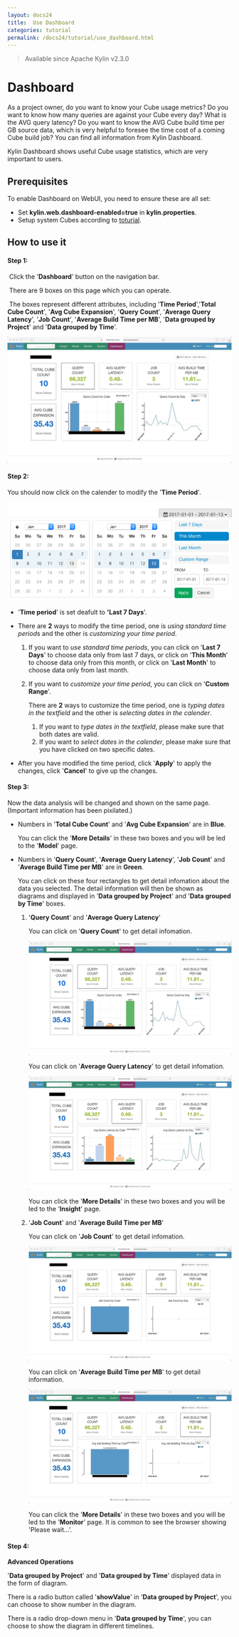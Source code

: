 ```yaml
---
layout: docs24
title:  Use Dashboard
categories: tutorial
permalink: /docs24/tutorial/use_dashboard.html
---
```


> Available since Apache Kylin v2.3.0

# Dashboard

As a project owner, do you want to know your Cube usage metrics? Do you want to know how many queries are against your Cube every day? What is the AVG query latency? Do you want to know the AVG Cube build time per GB source data, which is very helpful to foresee the time cost of a coming Cube build job? You can find all information from Kylin Dashboard. 

Kylin Dashboard shows useful Cube usage statistics, which are very important to users.

## Prerequisites

To enable Dashboard on WebUI, you need to ensure these are all set:
* Set **kylin.web.dashboard-enabled=true** in **kylin.properties**.
* Setup system Cubes according to [toturial](setup_systemcube.html).

## How to use it

#### Step 1:

​	Click the '**Dashboard**' button on the navigation bar.

​	There are 9 boxes on this page which you can operate.

​	The boxes represent different attributes, including '**Time Period**','**Total Cube Count**', '**Avg Cube Expansion**', '**Query Count**', '**Average Query Latency**', '**Job Count**', '**Average Build Time per MB**', '**Data grouped by Project**' and '**Data grouped by Time**'. 

![Kylin Dashboard](../../images/Dashboard/QueryCount.jpg)

#### Step 2:

You should now click on the calender to modify the '**Time Period**'.

![SelectPeriod](../../images/Dashboard/SelectPeriod.png)

- '**Time period**' is set deafult to **'Last 7 Days**'.

- There are **2** ways to modify the time period, one is *using standard time period*s and the other is *customizing your time period*.

  1. If you want to *use standard time periods*, you can click on '**Last 7 Days**' to choose data only from last 7 days, or click on '**This Month**' to choose data only from this month, or click on '**Last Month**' to choose data only from last month. 

  2. If you want to *customize your time period*, you can click on '**Custom Range**'.

     There are **2** ways to customize the time period, one is *typing dates in the textfield* and the other is *selecting dates in the calender*.

     1. If you want to *type dates in the textfield*, please make sure that both dates are valid.
     2. If you want to *select dates in the calender*, please make sure that you have clicked on two specific dates.

- After you have modified the time period, click '**Apply**' to apply the changes, click '**Cancel**' to give up the changes.

#### Step 3:

Now the data analysis will be changed and shown on the same page. (Important information has been pixilated.)

- Numbers in '**Total Cube Count**' and '**Avg Cube Expansion**' are in **Blue**.

  You can click the '**More Details**' in these two boxes and you will be led to the '**Model**' page. 

- Numbers in '**Query Count**', '**Average Query Latency**', '**Job Count**' and '**Average Build Time per MB**' are in **Green**.

  You can click on these four rectangles to get detail infomation about the data you selected. The detail information will then be shown as diagrams and displayed in '**Data grouped by Project**' and '**Data grouped by Time**' boxes.

  1. '**Query Count**' and '**Average Query Latency**'

     You can click on '**Query Count**' to get detail infomation. 

     ![QueryCount](../../images/Dashboard/QueryCount.jpg)

     You can click on '**Average Query Latency**' to get detail infomation. 

     ![AVG-Query-Latency](../../images/Dashboard/AVGQueryLatency.jpg)

     You can click the '**More Details**' in these two boxes and you will be led to the '**Insight**' page. 

  2. '**Job Count**' and '**Average Build Time per MB**'

     You can click on '**Job Count**' to get detail infomation. 

     ![Job-Count](../../images/Dashboard/JobCount.jpg)

     You can click on '**Average Build Time per MB**' to get detail information. 

     ![AVG-Build-Time](../../images/Dashboard/AVGBuildTimePerMB.jpg)

     You can click the '**More Details**' in these two boxes and you will be led to the '**Monitor**' page. It is common to see the browser showing 'Please wait...'.

#### Step 4:

**Advanced Operations**

'**Data grouped by Project**' and '**Data grouped by Time**' displayed data in the form of diagram.

There is a radio button called '**showValue**' in '**Data grouped by Project**', you can choose to show number in the diagram.

There is a radio drop-down menu in '**Data grouped by Time**', you can choose to show the diagram in different timelines.
